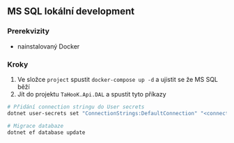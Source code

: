 ## MS SQL lokální development
### Prerekvizity
- nainstalovaný Docker

### Kroky
1. Ve složce `project` spustit `docker-compose up -d` a ujistit se že MS SQL běží
2. Jít do projektu `TaHooK.Api.DAL` a spustit tyto příkazy
```bash
# Přidání connection stringu do User secrets
dotnet user-secrets set "ConnectionStrings:DefaultConnection" "<connection string>"

# Migrace databaze
dotnet ef database update
```


